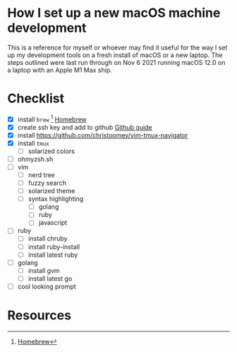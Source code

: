  # How I set up a new macOS machine development
 
This is a reference for myself or whoever may find it useful for the way I set up my development tools on a fresh install of macOS or a new laptop. The steps outlined were last run through on Nov 6 2021 running macOS 12.0 on a laptop with an Apple M1 Max ship.

# Checklist
- [x] install `brew` [^1]
	[Homebrew](https://brew.sh)
- [x] create ssh key and add to github
	[Github guide](https://docs.github.com/en/authentication/connecting-to-github-with-ssh/generating-a-new-ssh-key-and-adding-it-to-the-ssh-agent)
- [x] install https://github.com/christoomey/vim-tmux-navigator
- [x] install `tmux`
  - [ ] solarized colors
- [ ] ohmyzsh.sh
- [ ] vim
  - [ ] nerd tree
  - [ ] fuzzy search
  - [ ] solarized theme
  - [ ] syntax highlighting
      - [ ] golang
      - [ ] ruby
      - [ ] javascript
- [ ] ruby
  - [ ] install chruby
  - [ ] install ruby-install
  - [ ] install latest ruby
- [ ] golang
    - [ ] install gvm
    - [ ] install latest go
- [ ] cool looking prompt

# Resources
[^1]: [Homebrew](https://brew.sh)
